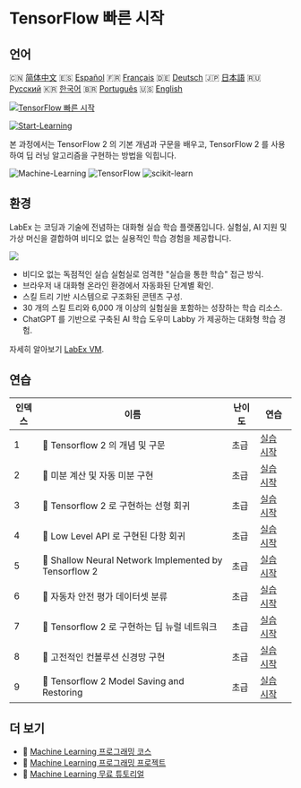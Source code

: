 # TensorFlow 빠른 시작

## 언어

🇨🇳 [简体中文](README_zh.md) 🇪🇸 [Español](README_es.md) 🇫🇷 [Français](README_fr.md) 🇩🇪 [Deutsch](README_de.md) 🇯🇵 [日本語](README_ja.md) 🇷🇺 [Русский](README_ru.md) 🇰🇷 [한국어](README_ko.md) 🇧🇷 [Português](README_pt.md) 🇺🇸 [English](README.md) 

[![TensorFlow 빠른 시작](https://cover-creator.labex.io/quick-start-with-tensorflow.png?lang=ko)](https://labex.io/ko/courses/quick-start-with-tensorflow)

[![Start-Learning](https://img.shields.io/badge/Start-Learning-whitesmoke?style=for-the-badge)](https://labex.io/ko/courses/quick-start-with-tensorflow)

본 과정에서는 TensorFlow 2 의 기본 개념과 구문을 배우고, TensorFlow 2 를 사용하여 딥 러닝 알고리즘을 구현하는 방법을 익힙니다.

![Machine-Learning](https://img.shields.io/badge/Machine-Learning-whitesmoke?style=for-the-badge&logo=machine-learning)
![TensorFlow](https://img.shields.io/badge/TensorFlow-whitesmoke?style=for-the-badge&logo=tensorflow)
![scikit-learn](https://img.shields.io/badge/scikit-learn-whitesmoke?style=for-the-badge&logo=scikit-learn)


## 환경

LabEx 는 코딩과 기술에 전념하는 대화형 실습 학습 플랫폼입니다. 실험실, AI 지원 및 가상 머신을 결합하여 비디오 없는 실용적인 학습 경험을 제공합니다.

![](https://tutorial-screenshot.getvm.io/images/vm-1725247253.png)

- 비디오 없는 독점적인 실습 실험실로 엄격한 "실습을 통한 학습" 접근 방식.
- 브라우저 내 대화형 온라인 환경에서 자동화된 단계별 확인.
- 스킬 트리 기반 시스템으로 구조화된 콘텐츠 구성.
- 30 개의 스킬 트리와 6,000 개 이상의 실험실을 포함하는 성장하는 학습 리소스.
- ChatGPT 를 기반으로 구축된 AI 학습 도우미 Labby 가 제공하는 대화형 학습 경험.

자세히 알아보기 [LabEx VM](https://support.labex.io/using-labex/virtual-machine).

## 연습

|   인덱스 | 이름                                                  | 난이도   | 연습                                                                                                                                        |
|----------|-------------------------------------------------------|----------|---------------------------------------------------------------------------------------------------------------------------------------------|
|        1 | 📖 Tensorflow 2 의 개념 및 구문                       | 초급     | <a target='_blank' href='https://labex.io/ko/labs/ml-concepts-and-syntax-of-tensorflow-2-20758'>실습 시작</a>                               |
|        2 | 📖 미분 계산 및 자동 미분 구현                        | 초급     | <a target='_blank' href='https://labex.io/ko/labs/ml-implementation-of-computing-derivative-and-automatic-differential-20785'>실습 시작</a> |
|        3 | 📖 Tensorflow 2 로 구현하는 선형 회귀                 | 초급     | <a target='_blank' href='https://labex.io/ko/labs/ml-linear-regression-implemented-by-tensorflow-2-20797'>실습 시작</a>                     |
|        4 | 📖 Low Level API 로 구현된 다항 회귀                  | 초급     | <a target='_blank' href='https://labex.io/ko/labs/ml-polynomial-regression-implemented-by-low-level-api-20803'>실습 시작</a>                |
|        5 | 📖 Shallow Neural Network Implemented by Tensorflow 2 | 초급     | <a target='_blank' href='https://labex.io/ko/labs/ml-shallow-neural-network-implemented-by-tensorflow-2-20809'>실습 시작</a>                |
|        6 | 📖 자동차 안전 평가 데이터셋 분류                     | 초급     | <a target='_blank' href='https://labex.io/ko/labs/ml-classification-of-car-safety-evaluation-dataset-20756'>실습 시작</a>                   |
|        7 | 📖 Tensorflow 2 로 구현하는 딥 뉴럴 네트워크          | 초급     | <a target='_blank' href='https://labex.io/ko/labs/ml-deep-neural-network-implemented-by-tensorflow-2-20768'>실습 시작</a>                   |
|        8 | 📖 고전적인 컨볼루션 신경망 구현                      | 초급     | <a target='_blank' href='https://labex.io/ko/labs/ml-implementation-of-classic-convolutional-neural-network-20784'>실습 시작</a>            |
|        9 | 📖 Tensorflow 2 Model Saving and Restoring            | 초급     | <a target='_blank' href='https://labex.io/ko/labs/ml-tensorflow-2-model-saving-and-restoring-20813'>실습 시작</a>                           |

## 더 보기

- 🔗 [Machine Learning 프로그래밍 코스](https://github.com/labex-labs/awesome-programming-courses)
- 🔗 [Machine Learning 프로그래밍 프로젝트](https://github.com/labex-labs/awesome-programming-projects)
- 🔗 [Machine Learning 무료 튜토리얼](https://github.com/labex-labs/ml-free-tutorials)

